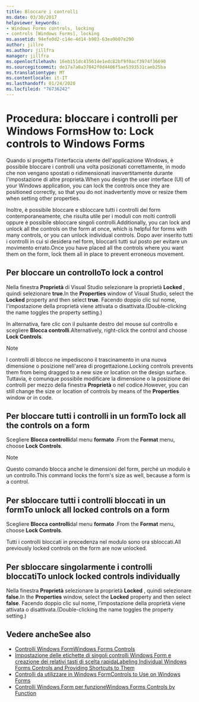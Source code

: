 ```yaml
---
title: Bloccare i controlli
ms.date: 03/30/2017
helpviewer_keywords:
- Windows Forms controls, locking
- controls [Windows Forms], locking
ms.assetid: 94efe0d2-c14e-4d14-b903-63ea9b07e290
author: jillre
ms.author: jillfra
manager: jillfra
ms.openlocfilehash: 16eb151dc435614e1edc82bf9f0acf3974f36690
ms.sourcegitcommit: de17a7a0a37042f0d4406f5ae5393531caeb25ba
ms.translationtype: MT
ms.contentlocale: it-IT
ms.lasthandoff: 01/24/2020
ms.locfileid: "76736242"
---
```

# <a name="how-to-lock-controls-to-windows-forms"></a><span data-ttu-id="da604-102">Procedura: bloccare i controlli per Windows Forms</span><span class="sxs-lookup"><span data-stu-id="da604-102">How to: Lock controls to Windows Forms</span></span>

<span data-ttu-id="da604-103">Quando si progetta l'interfaccia utente dell'applicazione Windows, è possibile bloccare i controlli una volta posizionati correttamente, in modo che non vengano spostati o ridimensionati inavvertitamente durante l'impostazione di altre proprietà.</span><span class="sxs-lookup"><span data-stu-id="da604-103">When you design the user interface (UI) of your Windows application, you can lock the controls once they are positioned correctly, so that you do not inadvertently move or resize them when setting other properties.</span></span>

<span data-ttu-id="da604-104">Inoltre, è possibile bloccare e sbloccare tutti i controlli del form contemporaneamente, che risulta utile per i moduli con molti controlli oppure è possibile sbloccare singoli controlli.</span><span class="sxs-lookup"><span data-stu-id="da604-104">Additionally, you can lock and unlock all the controls on the form at once, which is helpful for forms with many controls, or you can unlock individual controls.</span></span> <span data-ttu-id="da604-105">Dopo aver inserito tutti i controlli in cui si desidera nel form, bloccarli tutti sul posto per evitare un movimento errato.</span><span class="sxs-lookup"><span data-stu-id="da604-105">Once you have placed all the controls where you want them on the form, lock them all in place to prevent erroneous movement.</span></span>

## <a name="to-lock-a-control"></a><span data-ttu-id="da604-106">Per bloccare un controllo</span><span class="sxs-lookup"><span data-stu-id="da604-106">To lock a control</span></span>

<span data-ttu-id="da604-107">Nella finestra **Proprietà** di Visual Studio selezionare la proprietà **Locked** , quindi selezionare **true**.</span><span class="sxs-lookup"><span data-stu-id="da604-107">In the **Properties** window of Visual Studio, select the **Locked** property and then select **true**.</span></span> <span data-ttu-id="da604-108">Facendo doppio clic sul nome, l'impostazione della proprietà viene attivata o disattivata.</span><span class="sxs-lookup"><span data-stu-id="da604-108">(Double-clicking the name toggles the property setting.)</span></span>

<span data-ttu-id="da604-109">In alternativa, fare clic con il pulsante destro del mouse sul controllo e scegliere **Blocca controlli**.</span><span class="sxs-lookup"><span data-stu-id="da604-109">Alternatively, right-click the control and choose **Lock Controls**.</span></span>

> [!NOTE]
> <span data-ttu-id="da604-110">I controlli di blocco ne impediscono il trascinamento in una nuova dimensione o posizione nell'area di progettazione.</span><span class="sxs-lookup"><span data-stu-id="da604-110">Locking controls prevents them from being dragged to a new size or location on the design surface.</span></span> <span data-ttu-id="da604-111">Tuttavia, è comunque possibile modificare la dimensione o la posizione dei controlli per mezzo della finestra **Proprietà** o nel codice.</span><span class="sxs-lookup"><span data-stu-id="da604-111">However, you can still change the size or location of controls by means of the **Properties** window or in code.</span></span>

## <a name="to-lock-all-the-controls-on-a-form"></a><span data-ttu-id="da604-112">Per bloccare tutti i controlli in un form</span><span class="sxs-lookup"><span data-stu-id="da604-112">To lock all the controls on a form</span></span>

<span data-ttu-id="da604-113">Scegliere **Blocca controlli**dal menu **formato** .</span><span class="sxs-lookup"><span data-stu-id="da604-113">From the **Format** menu, choose **Lock Controls**.</span></span>

> [!NOTE]
> <span data-ttu-id="da604-114">Questo comando blocca anche le dimensioni del form, perché un modulo è un controllo.</span><span class="sxs-lookup"><span data-stu-id="da604-114">This command locks the form's size as well, because a form is a control.</span></span>

## <a name="to-unlock-all-locked-controls-on-a-form"></a><span data-ttu-id="da604-115">Per sbloccare tutti i controlli bloccati in un form</span><span class="sxs-lookup"><span data-stu-id="da604-115">To unlock all locked controls on a form</span></span>

<span data-ttu-id="da604-116">Scegliere **Blocca controlli**dal menu **formato** .</span><span class="sxs-lookup"><span data-stu-id="da604-116">From the **Format** menu, choose **Lock Controls**.</span></span>

<span data-ttu-id="da604-117">Tutti i controlli bloccati in precedenza nel modulo sono ora sbloccati.</span><span class="sxs-lookup"><span data-stu-id="da604-117">All previously locked controls on the form are now unlocked.</span></span>

## <a name="to-unlock-locked-controls-individually"></a><span data-ttu-id="da604-118">Per sbloccare singolarmente i controlli bloccati</span><span class="sxs-lookup"><span data-stu-id="da604-118">To unlock locked controls individually</span></span>

<span data-ttu-id="da604-119">Nella finestra **Proprietà** selezionare la proprietà **Locked** , quindi selezionare **false**.</span><span class="sxs-lookup"><span data-stu-id="da604-119">In the **Properties** window, select the **Locked** property and then select **false**.</span></span> <span data-ttu-id="da604-120">Facendo doppio clic sul nome, l'impostazione della proprietà viene attivata o disattivata.</span><span class="sxs-lookup"><span data-stu-id="da604-120">(Double-clicking the name toggles the property setting.)</span></span>

## <a name="see-also"></a><span data-ttu-id="da604-121">Vedere anche</span><span class="sxs-lookup"><span data-stu-id="da604-121">See also</span></span>

- [<span data-ttu-id="da604-122">Controlli Windows Form</span><span class="sxs-lookup"><span data-stu-id="da604-122">Windows Forms Controls</span></span>](index.md)
- [<span data-ttu-id="da604-123">Impostazione delle etichette di singoli controlli Windows Form e creazione dei relativi tasti di scelta rapida</span><span class="sxs-lookup"><span data-stu-id="da604-123">Labeling Individual Windows Forms Controls and Providing Shortcuts to Them</span></span>](labeling-individual-windows-forms-controls-and-providing-shortcuts-to-them.md)
- [<span data-ttu-id="da604-124">Controlli da utilizzare in Windows Form</span><span class="sxs-lookup"><span data-stu-id="da604-124">Controls to Use on Windows Forms</span></span>](controls-to-use-on-windows-forms.md)
- [<span data-ttu-id="da604-125">Controlli Windows Form per funzione</span><span class="sxs-lookup"><span data-stu-id="da604-125">Windows Forms Controls by Function</span></span>](windows-forms-controls-by-function.md)
